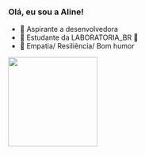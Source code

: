 ### Olá, eu sou a Aline!


- 🔭 Aspirante a desenvolvedora
- 🌱 Estudante da LABORATORIA_BR 💛
- 👯 Empatia/ Resiliência/ Bom humor 

<div>
  <a href="https://github.com/Alinedev85">
  <img height="180em" src="https://github-readme-stats.vercel.app/api?username=Alinedev85&show_icons=true&theme=dracula&include_all_commits=true&count_private=true"/>
    </div>
